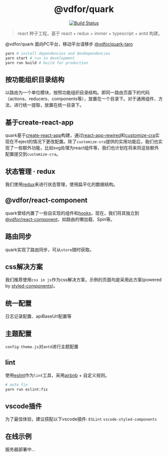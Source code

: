 <h1 align='center'>@vdfor/quark</h1>

<div align='center'>

[![Build Status](https://travis-ci.org/vdfor/quark.svg?branch=master)](https://travis-ci.org/vdfor/quark)

</div>

> react 种子工程，基于 react + redux + immer + typescript + antd 构建。

@vdfor/quark 面向PC平台，移动平台请移步 [@vdfor/quark-taro](https://github.com/vdfor/quark-taro.git)

```bash
yarn # install dependencies and devDependencies
yarn start # run in development
yarn run build # build for production
```

## 按功能组织目录结构

以路由为一个单位模块，按照功能组织目录结构。即同一路由页面下的代码（actions、reducers、components等），放置在一个目录下。对于通用组件、方法，进行统一提取，放置在统一目录下。

## 基于create-react-app

quark基于[create-react-app](https://github.com/facebook/create-react-app.git)构建，通过[react-app-rewired](https://github.com/timarney/react-app-rewired.git)和[customize-cra](https://github.com/arackaf/customize-cra)实现在不eject的情况下更改配置。除了`customize-cra`提供的实用功能后，我们也实现了一些额外功能，比如svg处理为react组件等，我们也计划在将来将这些额外配置提交到`customize-cra`。

## 状态管理 · redux

我们使用[redux](https://github.com/reduxjs/redux)来进行状态管理，使用扁平化的数据结构。

## @vdfor/react-component

quark曾经内置了一些自实现的组件和[hooks](https://reactjs.org/docs/hooks-intro.html)，现在，我们将其独立到[@vdfor/react-component](https://github.com/vdfor/react-component.git)，如路由的懒加载、Spin等。

## 路由同步

quark实现了路由同步，可从`store`随时获取。

## css解决方案

我们推荐使用`css in js`作为css解决方案，示例的页面均是采用此方案(powered by [styled-components](https://github.com/styled-components/styled-components))。

## 统一配置

日志记录配置、apiBaseUrl配置等

## 主题配置

`config-theme.js`对`antd`进行主题配置

## lint

使用[eslint](https://github.com/eslint/eslint)作为`lint`工具，采用[airbnb](https://github.com/airbnb/javascript) + 自定义规则。

```bash
# auto fix
yarn run eslint:fix
```

## vscode插件

为了最佳体验，建议搭配以下vscode插件: `ESLint` `vscode-styled-components`

## 在线示例

服务器部署中...